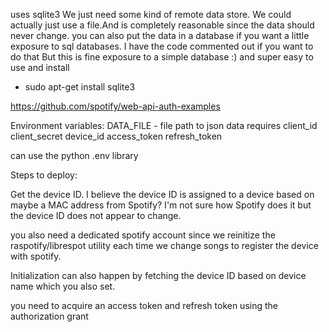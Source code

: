 uses sqlite3
We just need some kind of remote data store. We could actually just use a file.And is completely reasonable since the data should never change.
you can also put the data in a database if you want a little exposure to sql databases. I have the code commented out if you want to do that
But this is fine exposure to a simple database :) and super easy to use and install
* sudo apt-get install sqlite3

https://github.com/spotify/web-api-auth-examples

Environment variables:
DATA_FILE - file path to json data
requires
client_id
client_secret
device_id
access_token
refresh_token

can use the python .env library

Steps to deploy:

Get the device ID. I believe the device ID is assigned to a device based on maybe a MAC address from Spotify? I'm not sure how Spotify does it but the device ID does not appear to change. 

you also need a dedicated spotify account since we reinitize the raspotify/librespot utility each time we change songs to register the device with spotify.

Initialization can also happen by fetching the device ID based on device name which you also set.

you need to acquire an access token and refresh token using the authorization grant
